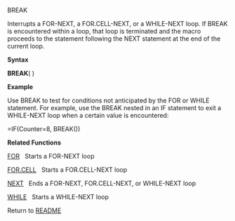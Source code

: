BREAK

Interrupts a FOR-NEXT, a FOR.CELL-NEXT, or a WHILE-NEXT loop. If BREAK
is encountered within a loop, that loop is terminated and the macro
proceeds to the statement following the NEXT statement at the end of the
current loop.

**Syntax**

**BREAK**( )

**Example**

Use BREAK to test for conditions not anticipated by the FOR or WHILE
statement. For example, use the BREAK nested in an IF statement to exit
a WHILE-NEXT loop when a certain value is encountered:

\=IF(Counter=8, BREAK())

**Related Functions**

[FOR](FOR.md)&nbsp;&nbsp;&nbsp;Starts a FOR-NEXT loop

[FOR.CELL](FOR.CELL.md)&nbsp;&nbsp;&nbsp;Starts a FOR.CELL-NEXT loop

[NEXT](NEXT.md)&nbsp;&nbsp;&nbsp;Ends a FOR-NEXT, FOR.CELL-NEXT, or WHILE-NEXT loop

[WHILE](WHILE.md)&nbsp;&nbsp;&nbsp;Starts a WHILE-NEXT loop



Return to [README](README.md)

